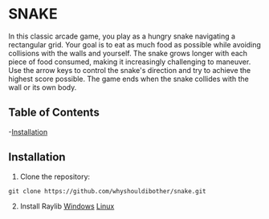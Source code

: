 # SNAKE

In this classic arcade game, you play as a hungry snake navigating a rectangular grid. Your goal is to eat as much food as possible while avoiding collisions with the walls and yourself. The snake grows longer with each piece of food consumed, making it increasingly challenging to maneuver. Use the arrow keys to control the snake's direction and try to achieve the highest score possible. The game ends when the snake collides with the wall or its own body.


## Table of Contents

-[Installation](#installation)

## Installation
1. Clone the repository:
```
git clone https://github.com/whyshouldibother/snake.git
```

2. Install Raylib
[Windows](https://github.com/raysan5/raylib/wiki/Working-on-Windows)
[Linux](https://github.com/raysan5/raylib/wiki/Working-on-GNU-Linux)